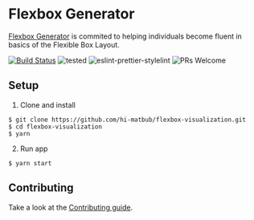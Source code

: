 # Flexbox Generator

[Flexbox Generator](https://hi-matbub.github.io/flexbox-visualization/) is commited to helping individuals become fluent in basics of the Flexible Box Layout. 

[![Build Status](https://travis-ci.com/hi-matbub/flexbox-visualization.svg?branch=master)](https://travis-ci.com/hi-matbub/flexbox-visualization) ![tested](https://img.shields.io/badge/tested_with-jest-<COLOR>.svg) ![eslint-prettier-stylelint](https://img.shields.io/badge/code_style-eslint_prettier_stylelint-<COLOR>.svg) ![PRs Welcome](https://img.shields.io/badge/PRs-welcome-30bced.svg)

## Setup

1. Clone and install
````
$ git clone https://github.com/hi-matbub/flexbox-visualization.git 
$ cd flexbox-visualization
$ yarn
````

2. Run app
````
$ yarn start
````

## Contributing 

Take a look at the [Contributing guide](https://github.com/hi-matbub/flexbox/blob/master/CONTRIBUTING.md). 
